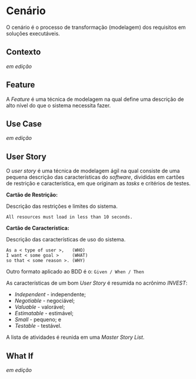 # Cenário

O cenário é o processo de transformação \(modelagem\) dos requisitos em soluções executáveis.

## Contexto

_em edição_

## Feature

A _Feature_ é uma técnica de modelagem na qual define uma descrição de alto nível do que o sistema necessita fazer.

## Use Case

_em edição_

## User Story

O _user story_ é uma técnica de modelagem ágil na qual consiste de uma pequena descrição das características do _software_, divididas em cartões de restrição e característica, em que originam as _tasks_ e critérios de testes.

**Cartão de Restrição:**

Descrição das restrições e limites do sistema.

```
All resources must load in less than 10 seconds.
```

**Cartão de Característica:**

Descrição das características de uso do sistema.

```
As a < type of user >,   (WHO)
I want < some goal >     (WHAT)
so that < some reason >. (WHY)
```

Outro formato aplicado ao BDD é o: `Given / When / Then`

As características de um bom _User Story_ é resumida no acrônimo _INVEST_:

* _Independent_ - independente;
* _Negotiable_ - negociável;
* _Valuable_ - valorável;
* _Estimatable_ - estimável;
* _Small_ - pequeno; e
* _Testable_ - testável.

A lista de atividades é reunida em uma _Master Story List_.

## What If

_em edição_

